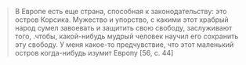 >В Европе есть еще страна, способная к законодательству: это остров Корсика. Мужество и упорство, с какими этот храбрый народ сумел завоевать и защитить свою свободу, заслуживают того, .чтобы, какой-нибудь мудрый человек научил его сохранить эту свободу. У меня какое-то предчувствие, что этот маленький остров когда-нибудь изумит Европу [56, с. 44]
